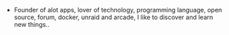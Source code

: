 - Founder of alot apps, lover of technology, programming language, open source, forum, docker, unraid and arcade, I like to discover and learn new things..
  <br>







































































































































































































































































































































































































































































































































































































































































































































































































































































































































































































































